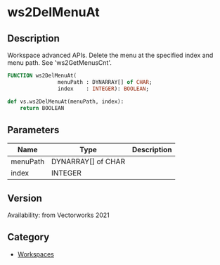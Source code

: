 # ws2DelMenuAt

## Description
Workspace advanced APIs. Delete the menu at the specified index and menu path. See 'ws2GetMenusCnt'.

```pascal
FUNCTION ws2DelMenuAt(
				menuPath : DYNARRAY[] of CHAR;
				index    : INTEGER): BOOLEAN;
```

```python
def vs.ws2DelMenuAt(menuPath, index):
    return BOOLEAN
```

## Parameters
|Name|Type|Description|
|---|---|---|
|menuPath|DYNARRAY[] of CHAR|   |
|index|INTEGER|   |

## Version
Availability: from Vectorworks 2021

## Category
* [Workspaces](../Categories/Workspaces.md)
